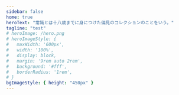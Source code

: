 ```yaml
---
sidebar: false
home: true
heroText: "常識とは十八歳までに身につけた偏見のコレクションのことをいう。"
tagline: "test"
# heroImage: /hero.png
# heroImageStyle: {
#   maxWidth: '600px',
#   width: '100%',
#   display: block,
#   margin: '9rem auto 2rem',
#   background: '#fff',
#   borderRadius: '1rem',
# }
bgImageStyle: { height: "450px" }
---
```


